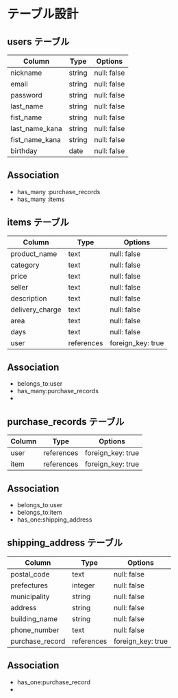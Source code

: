 # テーブル設計

## users テーブル

| Column          | Type    | Options        |
| --------------- | ------- | -------------- |
| nickname        | string  | null: false    |
| email           | string  | null: false    |
| password        | string  | null: false    |
| last_name       | string  | null: false    |
| fist_name       | string  | null: false    |
| last_name_kana  | string  | null: false    |
| fist_name_kana  | string  | null: false    |
| birthday        | date    | null: false    |

## Association
- has_many :purchase_records
- has_many :items


## items テーブル

| Column          | Type       | Options           |
| --------------- | ---------- | ----------------- |
| product_name    | text       | null: false       |
| category        | text       | null: false       |
| price           | text       | null: false       |
| seller          | text       | null: false       |
| description     | text       | null: false       |
| delivery_charge | text       | null: false       |
| area            | text       | null: false       |
| days            | text       | null: false       |
| user            | references | foreign_key: true |

## Association
- belongs_to:user
- has_many:purchase_records
- 


## purchase_records テーブル

| Column          | Type        | Options          |
| --------------- | ----------- | ---------------- |
| user            | references  | foreign_key: true|
| item            | references  | foreign_key: true|


## Association
- belongs_to:user
- belongs_to:item
- has_one:shipping_address


## shipping_address テーブル

| Column          | Type         | Options          |
| --------------- | ------------ | ---------------- |
| postal_code     |   text       | null: false      |
| prefectures     |  integer     | null: false      |
| municipality    |   string     | null: false      |
| address         |   string     | null: false      |
| building_name   |   string     | null: false      |
| phone_number    |   text       | null: false      |
| purchase_record | references   | foreign_key: true|

## Association
 - has_one:purchase_record
 - 